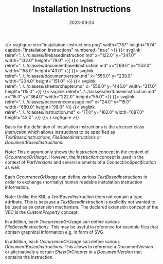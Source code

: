﻿---
title: Installation Instructions
toc: false
type: specs
layout: diagram
date: "2023-03-24"
draft: false
specification: VEC
version: 2.0.2
documentType: "Recommendation"
elementType: Diagram
classes:
  - FileBasedInstruction
  - DocumentBasedInstruction
  - DocumentVersion
  - SheetOrChapter
  - TextBasedInstruction
  - OccurrenceOrUsage
  - Instruction
menu:
  VEC-2.0.2:    
    parent: instances-of-components
    identifier: instances-of-components/installation-instructions
    weight: 1007013 

# Prev/next pager order (if `docs_section_pager` enabled in `params.toml`)
weight: 1007013
---
{{< svgfigure src="installation-instructions.png" width="787" height="574" caption="Installation Instructions" numbered="true" >}}
  {{< svglink relref="../../classes/filebasedinstruction.md" x="122.0" y="247.0" width="132.0" height="79.0" >}}
  {{< svglink relref="../../classes/documentbasedinstruction.md" x="269.0" y="253.0" width="158.0" height="43.0" >}}
  {{< svglink relref="../../classes/documentversion.md" x="556.0" y="239.0" width="204.0" height="151.0" >}}
  {{< svglink relref="../../classes/sheetorchapter.md" x="556.0" y="445.0" width="217.0" height="115.0" >}}
  {{< svglink relref="../../classes/textbasedinstruction.md" x="15.0" y="364.0" width="222.0" height="55.0" >}}
  {{< svglink relref="../../classes/occurrenceorusage.md" x="24.0" y="15.0" width="680.0" height="98.0" >}}
  {{< svglink relref="../../classes/instruction.md" x="17.0" y="162.0" width="687.0" height="43.0" >}}
{{< / svgfigure >}}
<p> Basis for the definition of installation instructions is the abstract class <i>Instruction</i> which allows instructions to be specified as <i>TextBasedInstructions</i>, <i>FileBasedInstructions</i> or <i>DocumentBasedInstructions. </i>     </p>      <p> Note: This diagram only shows the <i>Instruction</i> concept in the context of <i>OccurrenceOrUsage</i>. However, the <i>Instruction</i> concept is used in the context of <i>PartVersions </i>and several elements of a <i>ConnectionSpecification</i> as well.     </p>      <p> Each <i>OccurrenceOrUsage</i> can define various <i>TextBasedInstructions</i> in order to exchange (normally) human readable installation instruction information.     </p>      <p> Note: Unlike the KBL a <i>TextBasedInstruction</i> does not contain a type attribute. This is because a <i>TextBasedInstruction</i> is explicitly not wanted to be used as an extension mechanism. The declared extension concept of the VEC is the <i>CustomProperty</i> concept.     </p>      <p> In addition, each <i>OccurrenceOrUsage</i> can define various<i> FileBasedInstructions</i>. This may be useful to reference for example files that contain graphical information e.g. in form of SVG.     </p>      <p> In addition, each <i>OccurrenceOrUsage</i> can define various<i> DocumentBasedInstructions</i>. This allows to reference a <i>DocumentVersion</i> or alternatively a certain <i>SheetOrChapter</i> in a <i>DocumentVersion</i> that contains the instruction.      </p>